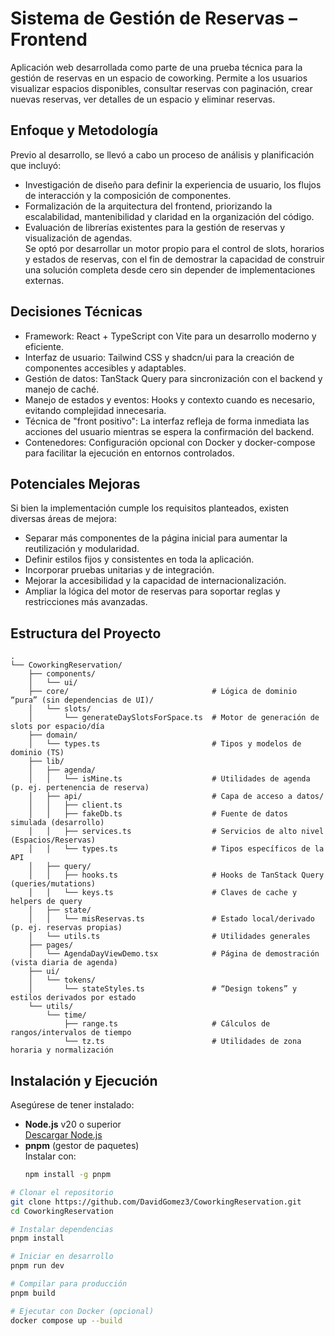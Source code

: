 # Sistema de Gestión de Reservas – Frontend

Aplicación web desarrollada como parte de una prueba técnica para la gestión de reservas en un espacio de coworking. Permite a los usuarios visualizar espacios disponibles, consultar reservas con paginación, crear nuevas reservas, ver detalles de un espacio y eliminar reservas.

## Enfoque y Metodología

Previo al desarrollo, se llevó a cabo un proceso de análisis y planificación que incluyó:

- Investigación de diseño para definir la experiencia de usuario, los flujos de interacción y la composición de componentes.
- Formalización de la arquitectura del frontend, priorizando la escalabilidad, mantenibilidad y claridad en la organización del código.
- Evaluación de librerías existentes para la gestión de reservas y visualización de agendas.  
  Se optó por desarrollar un motor propio para el control de slots, horarios y estados de reservas, con el fin de demostrar la capacidad de construir una solución completa desde cero sin depender de implementaciones externas.

## Decisiones Técnicas

- Framework: React + TypeScript con Vite para un desarrollo moderno y eficiente.
- Interfaz de usuario: Tailwind CSS y shadcn/ui para la creación de componentes accesibles y adaptables.
- Gestión de datos: TanStack Query para sincronización con el backend y manejo de caché.
- Manejo de estados y eventos: Hooks y contexto cuando es necesario, evitando complejidad innecesaria.
- Técnica de "front positivo": La interfaz refleja de forma inmediata las acciones del usuario mientras se espera la confirmación del backend.
- Contenedores: Configuración opcional con Docker y docker-compose para facilitar la ejecución en entornos controlados.

## Potenciales Mejoras

Si bien la implementación cumple los requisitos planteados, existen diversas áreas de mejora:

- Separar más componentes de la página inicial para aumentar la reutilización y modularidad.
- Definir estilos fijos y consistentes en toda la aplicación.
- Incorporar pruebas unitarias y de integración.
- Mejorar la accesibilidad y la capacidad de internacionalización.
- Ampliar la lógica del motor de reservas para soportar reglas y restricciones más avanzadas.

## Estructura del Proyecto
```plaintext
.
└── CoworkingReservation/
    ├── components/
    │   └── ui/
    ├── core/                                # Lógica de dominio “pura” (sin dependencias de UI)/
    │   └── slots/
    │       └── generateDaySlotsForSpace.ts  # Motor de generación de slots por espacio/día
    ├── domain/
    │   └── types.ts                         # Tipos y modelos de dominio (TS)
    ├── lib/
    │   ├── agenda/
    │   │   └── isMine.ts                    # Utilidades de agenda (p. ej. pertenencia de reserva)
    │   ├── api/                             # Capa de acceso a datos/
    │   │   ├── client.ts
    │   │   ├── fakeDb.ts                    # Fuente de datos simulada (desarrollo)
    │   │   ├── services.ts                  # Servicios de alto nivel (Espacios/Reservas)
    │   │   └── types.ts                     # Tipos específicos de la API
    │   ├── query/
    │   │   ├── hooks.ts                     # Hooks de TanStack Query (queries/mutations)
    │   │   └── keys.ts                      # Claves de cache y helpers de query
    │   ├── state/
    │   │   └── misReservas.ts               # Estado local/derivado (p. ej. reservas propias)
    │   └── utils.ts                         # Utilidades generales
    ├── pages/
    │   └── AgendaDayViewDemo.tsx            # Página de demostración (vista diaria de agenda)
    ├── ui/
    │   └── tokens/
    │       └── stateStyles.ts               # “Design tokens” y estilos derivados por estado
    └── utils/
        └── time/
            ├── range.ts                     # Cálculos de rangos/intervalos de tiempo
            └── tz.ts                        # Utilidades de zona horaria y normalización
```

## Instalación y Ejecución
Asegúrese de tener instalado:

- **Node.js** v20 o superior  
  [Descargar Node.js](https://nodejs.org/)
- **pnpm** (gestor de paquetes)  
  Instalar con:  
  ```bash
  npm install -g pnpm
  
```bash
# Clonar el repositorio
git clone https://github.com/DavidGomez3/CoworkingReservation.git
cd CoworkingReservation

# Instalar dependencias
pnpm install

# Iniciar en desarrollo
pnpm run dev

# Compilar para producción
pnpm build

# Ejecutar con Docker (opcional)
docker compose up --build
